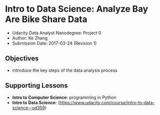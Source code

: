 # Intro to Data Science: Analyze Bay Are Bike Share Data

* Udacity Data Analyst Nanodegree: Project 0
* Author: Ke Zhang
* Submission Date: 2017-03-24 (Revision 1)

## Objectives

* introduce the key steps of the data analysis process

## Supporting Lessons

* **Intro to Computer Science**: programming in Python
* **Intro to Data Science**: (https://www.udacity.com/course/intro-to-data-science--ud359)
